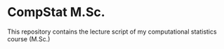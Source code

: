 # CompStat M.Sc.

This repository contains the lecture script of my computational statistics course (M.Sc.) 

